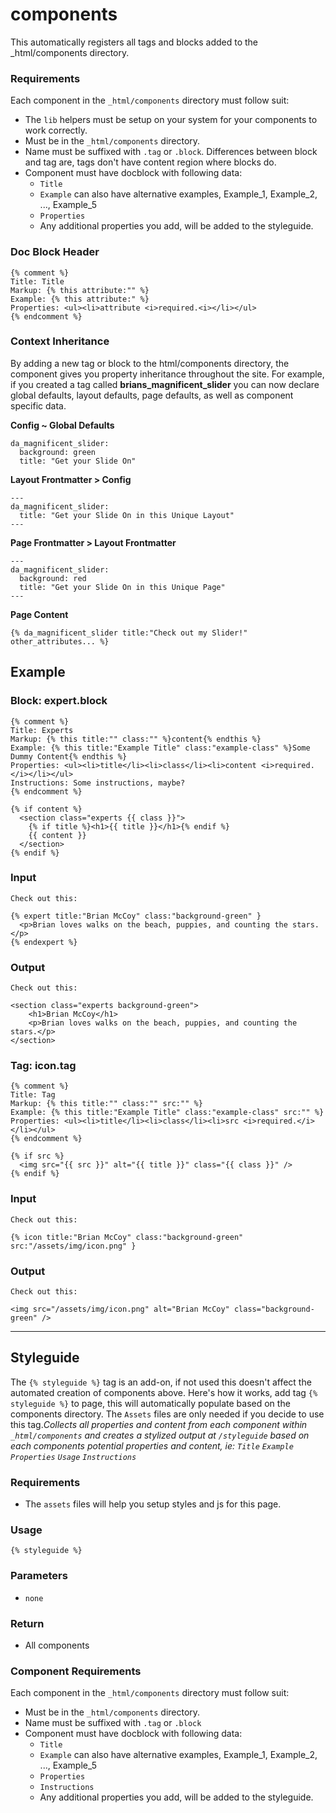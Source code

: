 # components

This automatically registers all tags and blocks added to the _html/components directory.

### Requirements

Each component in the `_html/components` directory must follow suit:

- The `lib` helpers must be setup on your system for your components to work correctly.
- Must be in the `_html/components` directory.
- Name must be suffixed with `.tag` or `.block`. Differences between block and tag are, tags don't have content region where blocks do.
- Component must have docblock with following data:
    - `Title`
    - `Example` can also have alternative examples, Example_1, Example_2, ..., Example_5
    - `Properties`
    - Any additional properties you add, will be added to the styleguide.

### Doc Block Header

    {% comment %}
    Title: Title
    Markup: {% this attribute:"" %}
    Example: {% this attribute:" %}
    Properties: <ul><li>attribute <i>required.<i></li></ul>
    {% endcomment %}

### Context Inheritance

By adding a new tag or block to the html/components directory, the component gives you property inheritance throughout the site. For example, if you created a tag called **brians_magnificent_slider** you can now declare global defaults, layout defaults, page defaults, as well as component specific data.

**Config ~ Global Defaults**

    da_magnificent_slider:
      background: green
      title: "Get your Slide On"

**Layout Frontmatter > Config**

    ---
    da_magnificent_slider:
      title: "Get your Slide On in this Unique Layout"
    ---

**Page Frontmatter > Layout Frontmatter**

    ---
    da_magnificent_slider:
      background: red
      title: "Get your Slide On in this Unique Page"
    ---

**Page Content**

    {% da_magnificent_slider title:"Check out my Slider!" other_attributes... %}

## Example

### Block: expert.block

    {% comment %}
    Title: Experts
    Markup: {% this title:"" class:"" %}content{% endthis %}
    Example: {% this title:"Example Title" class:"example-class" %}Some Dummy Content{% endthis %}
    Properties: <ul><li>title</li><li>class</li><li>content <i>required.</i></li></ul>
    Instructions: Some instructions, maybe?
    {% endcomment %}
    
    {% if content %}
      <section class="experts {{ class }}">
        {% if title %}<h1>{{ title }}</h1>{% endif %}
        {{ content }}
      </section>
    {% endif %}

### Input

    Check out this: 
    
    {% expert title:"Brian McCoy" class:"background-green" }
      <p>Brian loves walks on the beach, puppies, and counting the stars.</p>
    {% endexpert %}

### Output

    Check out this: 
    
    <section class="experts background-green">
    	<h1>Brian McCoy</h1>
    	<p>Brian loves walks on the beach, puppies, and counting the stars.</p>
    </section>

### Tag: icon.tag

    {% comment %}
    Title: Tag
    Markup: {% this title:"" class:"" src:"" %}
    Example: {% this title:"Example Title" class:"example-class" src:"" %}
    Properties: <ul><li>title</li><li>class</li><li>src <i>required.</i></li></ul>
    {% endcomment %}
    
    {% if src %}
      <img src="{{ src }}" alt="{{ title }}" class="{{ class }}" />
    {% endif %}

### Input

    Check out this: 
    
    {% icon title:"Brian McCoy" class:"background-green" src:"/assets/img/icon.png" }

### Output

    Check out this: 
    
    <img src="/assets/img/icon.png" alt="Brian McCoy" class="background-green" />


---


## Styleguide

The `{% styleguide %}` tag is an add-on, if not used this doesn't affect the automated creation of components above. Here's how it works, add tag `{% styleguide %}` to page, this will automatically populate based on the components directory. The `Assets` files are only needed if you decide to use this tag.*Collects all properties and content from each component within `_html/components` and creates a stylized output at `/styleguide` based on each components potential properties and content, ie: `Title` `Example` `Properties` `Usage` `Instructions`*

### Requirements

- The `assets` files will help you setup styles and js for this page.

### **Usage**

    {% styleguide %}

### Parameters

- `none`

### Return

- All components

### Component Requirements

Each component in the `_html/components` directory must follow suit:

- Must be in the `_html/components` directory.
- Name must be suffixed with `.tag` or `.block`
- Component must have docblock with following data:
    - `Title`
    - `Example` can also have alternative examples, Example_1, Example_2, ..., Example_5
    - `Properties`
    - `Instructions`
    - Any additional properties you add, will be added to the styleguide.
